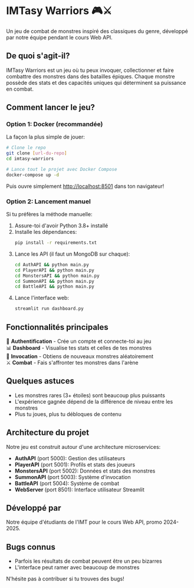 # IMTasy Warriors 🎮⚔️

Un jeu de combat de monstres inspiré des classiques du genre, développé par notre équipe pendant le cours Web API.

## De quoi s'agit-il? 

IMTasy Warriors est un jeu où tu peux invoquer, collectionner et faire combattre des monstres dans des batailles épiques. Chaque monstre possède des stats et des capacités uniques qui déterminent sa puissance en combat.

## Comment lancer le jeu?

### Option 1: Docker (recommandée)

La façon la plus simple de jouer:

```bash
# Clone le repo
git clone [url-du-repo]
cd imtasy-warriors

# Lance tout le projet avec Docker Compose
docker-compose up -d
```

Puis ouvre simplement [http://localhost:8501](http://localhost:8501) dans ton navigateur!

### Option 2: Lancement manuel

Si tu préfères la méthode manuelle:

1. Assure-toi d'avoir Python 3.8+ installé
2. Installe les dépendances:
   ```bash
   pip install -r requirements.txt
   ```
3. Lance les API (il faut un MongoDB sur chaque):
   ```bash
   cd AuthAPI && python main.py
   cd PlayerAPI && python main.py
   cd MonstersAPI && python main.py
   cd SummonAPI && python main.py
   cd BattleAPI && python main.py
   ```
4. Lance l'interface web:
   ```bash
   streamlit run dashboard.py
   ```

## Fonctionnalités principales

🔐 **Authentification** - Crée un compte et connecte-toi au jeu  
📊 **Dashboard** - Visualise tes stats et celles de tes monstres  
🧙 **Invocation** - Obtiens de nouveaux monstres aléatoirement  
⚔️ **Combat** - Fais s'affronter tes monstres dans l'arène  

## Quelques astuces

- Les monstres rares (3+ étoiles) sont beaucoup plus puissants
- L'expérience gagnée dépend de la différence de niveau entre les monstres
- Plus tu joues, plus tu débloques de contenu

## Architecture du projet

Notre jeu est construit autour d'une architecture microservices:

- **AuthAPI** (port 5000): Gestion des utilisateurs
- **PlayerAPI** (port 5001): Profils et stats des joueurs  
- **MonstersAPI** (port 5002): Données et stats des monstres
- **SummonAPI** (port 5003): Système d'invocation
- **BattleAPI** (port 5004): Système de combat
- **WebServer** (port 8501): Interface utilisateur Streamlit

## Développé par

Notre équipe d'étudiants de l'IMT pour le cours Web API, promo 2024-2025.

## Bugs connus

- Parfois les résultats de combat peuvent être un peu bizarres
- L'interface peut ramer avec beaucoup de monstres

N'hésite pas à contribuer si tu trouves des bugs! 